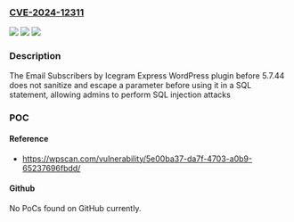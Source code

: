 ### [CVE-2024-12311](https://cve.mitre.org/cgi-bin/cvename.cgi?name=CVE-2024-12311)
![](https://img.shields.io/static/v1?label=Product&message=Email%20Subscribers%20by%20Icegram%20Express&color=blue)
![](https://img.shields.io/static/v1?label=Version&message=0%3C%205.7.44%20&color=brighgreen)
![](https://img.shields.io/static/v1?label=Vulnerability&message=CWE-89%20SQL%20Injection&color=brighgreen)

### Description

The Email Subscribers by Icegram Express  WordPress plugin before 5.7.44 does not sanitize and escape a parameter before using it in a SQL statement, allowing admins to perform SQL injection attacks

### POC

#### Reference
- https://wpscan.com/vulnerability/5e00ba37-da7f-4703-a0b9-65237696fbdd/

#### Github
No PoCs found on GitHub currently.

